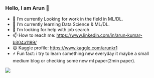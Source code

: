 ### Hello, I am Arun  👋

- 🔭 I’m currently Looking for work in the field in ML/DL.
- 🌱 I’m currently learning Data Science & ML/DL.
- 🤔 I’m looking for help with job search
- 📫 How to reach me: https://www.linkedin.com/in/arun-kumar-b304a1189/
- 😄 Kaggle profile: https://www.kaggle.com/arunkr1
- ⚡ Fun fact: i try to learn something new everyday it maybe a small medium blog or checking some new ml paper(2min paper).

<img src= "https://github-readme-stats.vercel.app/api?username=Arunsoren&&show_icons=true&title_color=ffffff&icon_color=bb2acf&text_color=daf7dc&bg_color=ffba2c">
